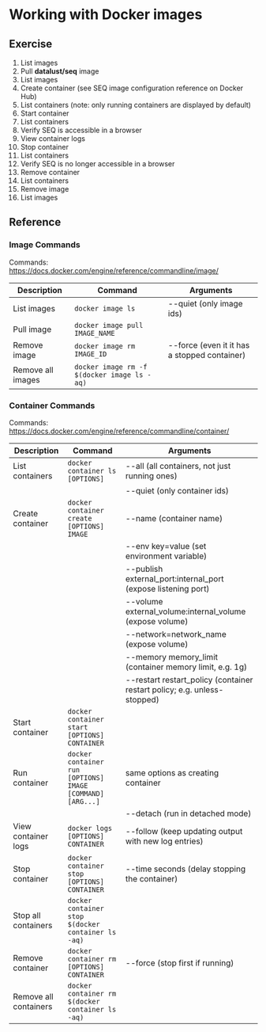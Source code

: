 # Working with Docker images

## Exercise

1. List images
2. Pull **datalust/seq** image
3. List images
4. Create container (see SEQ image configuration reference on Docker Hub)
5. List containers (note: only running containers are displayed by default)
6. Start container
7. List containers
8. Verify SEQ is accessible in a browser
9. View container logs
10. Stop container
11. List containers
12. Verify SEQ is no longer accessible in a browser
13. Remove container
14. List containers
15. Remove image
16. List images

## Reference

### Image Commands

Commands: <https://docs.docker.com/engine/reference/commandline/image/>

| Description       | Command                                     | Arguments                                    |
| ----------------- | ------------------------------------------- | -------------------------------------------- |
| List images       | `docker image ls`                           | --quiet (only image ids)                     |
| Pull image        | `docker image pull IMAGE_NAME`              |                                              |
| Remove image      | `docker image rm IMAGE_ID`                  | --force (even it it has a stopped container) |
| Remove all images | `docker image rm -f $(docker image ls -aq)` |                                              |

### Container Commands

Commands: <https://docs.docker.com/engine/reference/commandline/container/>

| Description           | Command                                                   | Arguments                                                                |
| --------------------- | --------------------------------------------------------- | ------------------------------------------------------------------------ |
| List containers       | `docker container ls [OPTIONS]`                           | --all (all containers, not just running ones)                            |
|                       |                                                           | --quiet (only container ids)                                             |
| Create container      | `docker container create [OPTIONS] IMAGE`                 | --name (container name)                                                  |
|                       |                                                           | --env key=value (set environment variable)                               |
|                       |                                                           | --publish external_port:internal_port (expose listening port)            |
|                       |                                                           | --volume external_volume:internal_volume (expose volume)                 |
|                       |                                                           | --network=network_name (expose volume)                                   |
|                       |                                                           | --memory memory_limit (container memory limit, e.g. 1g)                  |
|                       |                                                           | --restart restart_policy (container restart policy; e.g. unless-stopped) |
| Start container       | `docker container start [OPTIONS] CONTAINER`              |                                                                          |
| Run container         | `docker container run [OPTIONS] IMAGE [COMMAND] [ARG...]` | same options as creating container                                       |
|                       |                                                           | --detach (run in detached mode)                                          |
| View container logs   | `docker logs [OPTIONS] CONTAINER`                         | --follow (keep updating output with new log entries)                     |
| Stop container        | `docker container stop [OPTIONS] CONTAINER`               | --time seconds (delay stopping the container)                            |
| Stop all containers   | `docker container stop $(docker container ls -aq)`        |                                                                          |
| Remove container      | `docker container rm [OPTIONS] CONTAINER`                 | --force (stop first if running)                                          |
| Remove all containers | `docker container rm $(docker container ls -aq)`          |                                                                          |
